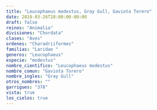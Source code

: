 ```yaml
---
title: "Leucophaeus modestus, Gray Gull, Gaviota Torero"
date: 2018-03-26T20:00:00-00:00
draft: false
reinos: "Animalia"
divisiones: "Chordata"
clases: "Aves"
ordenes: "Charadriiformes"
familias: "Laridae "
generos: "Leucophaeus"
especie: "modestus"
nombre_cientifico: "Leucophaeus modestus"
nombre_comun: "Gaviota Torero"
nombre_ingles: "Gray Gull"
otros_nombres: ""
garrigues: "378"
vista: true
los_cielos: true
---
```

